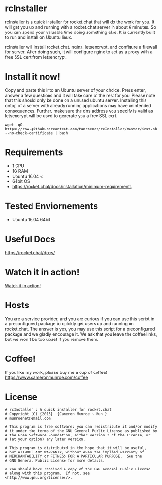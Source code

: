 # rcInstaller

rcInstaller is a quick installer for rocket.chat that will do the work for you.
It will get you up and running with a rocket.chat server in about 6 minutes.
So you can spend your valuable time doing something else. It is currently built
to run and install on Ubuntu linux. 

rcInstaller will install rocket.chat, nginx, letsencrypt, and configure a
firewall for server. After doing such, it will configure nginx to act as a proxy
with a free SSL cert from letsencrypt.

# Install it now!

Copy and paste this into an Ubuntu server of your choice. Press enter, answer a
few questions and it will take care of the rest for you. Please note that this
should only be done on a unused ubuntu server. Installing this ontop of a server
with already running applications may have unintended consequences. Further, 
make sure the dns address you specify is valid as letsencrypt will be used to
generate you a free SSL cert.

```
wget -qO- https://raw.githubusercontent.com/Munroenet/rcInstaller/master/inst.sh --no-check-certificate | bash
```

# Requirements

  - 1   CPU
  - 1G  RAM
  - Ubuntu 16.04 <
  - 64bit OS
  - https://rocket.chat/docs/installation/minimum-requirements
    

# Tested Enviornements
  - Ubuntu 16.04 64bit
  

# Useful Docs 

https://rocket.chat/docs/

# Watch it in action!

[Watch it in action!](https://www.cameronmunroe.com/u/2016-10-05_10-46-49.gif)


# Hosts
You are a service provider, and you are curious if you can use this script in a
preconfigured package to quickly get users up and running on rocket.chat. The 
answer is yes, you may use this script for a preconfigured package and we gladly
encourage it. We ask that you leave the coffee links, but we won't be too upset
if you remove them. 
    

# Coffee!
If you like my work, please buy me a cup of coffee! 
https://www.cameronmunroe.com/coffee


# License

    # rcInstaller : A quick installer for rocket.chat
    # Copyright (C) {2016}  {Cameron Munroe ~ Mun }
	# munroenet@gmail.com 

    # This program is free software: you can redistribute it and/or modify
    # it under the terms of the GNU General Public License as published by
    # the Free Software Foundation, either version 3 of the License, or
    # (at your option) any later version.

    # This program is distributed in the hope that it will be useful,
    # but WITHOUT ANY WARRANTY; without even the implied warranty of
    # MERCHANTABILITY or FITNESS FOR A PARTICULAR PURPOSE.  See the
    # GNU General Public License for more details.

    # You should have received a copy of the GNU General Public License
    # along with this program.  If not, see <http://www.gnu.org/licenses/>.